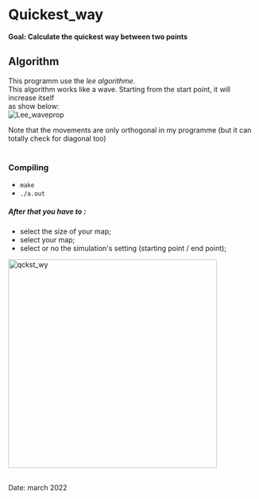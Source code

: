 # Quickest_way
**Goal: Calculate the quickest way between two points** 

## Algorithm
This programm use the *lee algorithme*.</br>
This algorithm works like a wave. Starting from the start point, it will increase itself</br>
as show below:<br/>
![Lee_waveprop](https://github.com/NoahNonOff/Quickest_way/assets/121849234/67ec38f3-4e1b-4ec2-bb8f-be8a50bc0fdd)

Note that the movements are only orthogonal in my programme (but it can totally check for diagonal too)<br/><br/>
### Compiling
* `make`
* `./a.out`
##### After that you have to :<br/>
* select the size of your map;
* select your map;
* select or no the simulation's setting (starting point / end point);<br/>
<img width="420" alt="qckst_wy" src="https://user-images.githubusercontent.com/121849234/230313726-1b0f05e1-73c4-4a2a-b7e0-07734b452993.PNG">

<br>Date: march 2022
